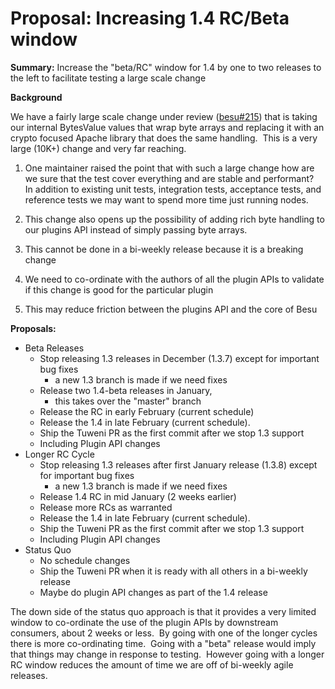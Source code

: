 # Proposal: Increasing 1.4 RC/Beta window

**Summary:** Increase the "beta/RC" window for 1.4 by one to two releases to the left to facilitate testing a large scale change

**Background**

We have a fairly large scale change under review ([besu#215](https://github.com/hyperledger/besu/pull/215)) that is taking our internal BytesValue values that wrap byte arrays and replacing it with an crypto focused Apache library that does the same handling.  This is a very large (10K+) change and very far reaching.

1. One maintainer raised the point that with such a large change how are we sure that the test cover everything and are stable and performant?  
In addition to existing unit tests, integration tests, acceptance tests, and reference tests we may want to spend more time just running nodes.  
  
2. This change also opens up the possibility of adding rich byte handling to our plugins API instead of simply passing byte arrays.  
  1. This cannot be done in a bi-weekly release because it is a breaking change
  2. We need to co-ordinate with the authors of all the plugin APIs to validate if this change is good for the particular plugin
  3. This may reduce friction between the plugins API and the core of Besu 

  

**Proposals:**

- Beta Releases
  - Stop releasing 1.3 releases in December (1.3.7) except for important bug fixes
    - a new 1.3 branch is made if we need fixes
  - Release two 1.4-beta releases in January,
    - this takes over the "master" branch
  - Release the RC in early February (current schedule)
  - Release the 1.4 in late February (current schedule).
  - Ship the Tuweni PR as the first commit after we stop 1.3 support
  - Including Plugin API changes
- Longer RC Cycle
  - Stop releasing 1.3 releases after first January release (1.3.8) except for important bug fixes
    - a new 1.3 branch is made if we need fixes
  - Release 1.4 RC in mid January (2 weeks earlier)
  - Release more RCs as warranted
  - Release the 1.4 in late February (current schedule).
  - Ship the Tuweni PR as the first commit after we stop 1.3 support
  - Including Plugin API changes
- Status Quo
  - No schedule changes
  - Ship the Tuweni PR when it is ready with all others in a bi-weekly release
  - Maybe do plugin API changes as part of the 1.4 release

The down side of the status quo approach is that it provides a very limited window to co-ordinate the use of the plugin APIs by downstream consumers, about 2 weeks or less.  By going with one of the longer cycles there is more co-ordinating time.  Going with a "beta" release would imply that things may change in response to testing.  However going with a longer RC window reduces the amount of time we are off of bi-weekly agile releases.